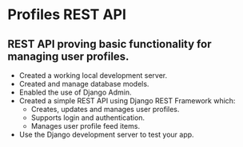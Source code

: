 # Profiles REST API

## REST API proving basic functionality for managing user profiles.

- Created a working local development server.
- Created and manage database models.
- Enabled the use of Django Admin.
- Created a simple REST API using Django REST Framework which:
    - Creates, updates and manages user profiles.
    - Supports login and authentication.
    - Manages user profile feed items.
- Use the Django development server to test your app.
